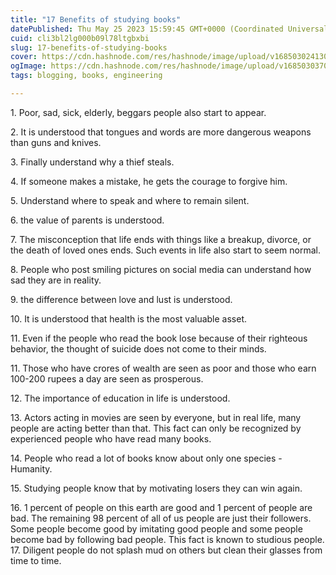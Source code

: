 ```yaml
---
title: "17 Benefits of studying books"
datePublished: Thu May 25 2023 15:59:45 GMT+0000 (Coordinated Universal Time)
cuid: cli3bl2lg000b09l78ltgbxbi
slug: 17-benefits-of-studying-books
cover: https://cdn.hashnode.com/res/hashnode/image/upload/v1685030241301/cefad247-7821-4fe1-a318-db3319687c13.jpeg
ogImage: https://cdn.hashnode.com/res/hashnode/image/upload/v1685030370857/1c7c77ac-8d4c-44d2-9bb9-87f88d1b041c.jpeg
tags: blogging, books, engineering

---
```


1\. Poor, sad, sick, elderly, beggars people also start to appear.

2\. It is understood that tongues and words are more dangerous weapons than guns and knives.

3\. Finally understand why a thief steals.

4\. If someone makes a mistake, he gets the courage to forgive him.

5\. Understand where to speak and where to remain silent.

6\. the value of parents is understood.

7\. The misconception that life ends with things like a breakup, divorce, or the death of loved ones ends. Such events in life also start to seem normal.

8\. People who post smiling pictures on social media can understand how sad they are in reality.

9\. the difference between love and lust is understood.

10\. It is understood that health is the most valuable asset.

11\. Even if the people who read the book lose because of their righteous behavior, the thought of suicide does not come to their minds.

11\. Those who have crores of wealth are seen as poor and those who earn 100-200 rupees a day are seen as prosperous.

12\. The importance of education in life is understood.

13\. Actors acting in movies are seen by everyone, but in real life, many people are acting better than that. This fact can only be recognized by experienced people who have read many books.

14\. People who read a lot of books know about only one species - Humanity.

15\. Studying people know that by motivating losers they can win again.

16\. 1 percent of people on this earth are good and 1 percent of people are bad. The remaining 98 percent of all of us people are just their followers. Some people become good by imitating good people and some people become bad by following bad people. This fact is known to studious people. 17. Diligent people do not splash mud on others but clean their glasses from time to time.